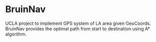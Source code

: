 # BruinNav
UCLA project to implement GPS system of LA area given GeoCoords.
BruinNav provides the optimal path from start to destination using A* algorithm.
